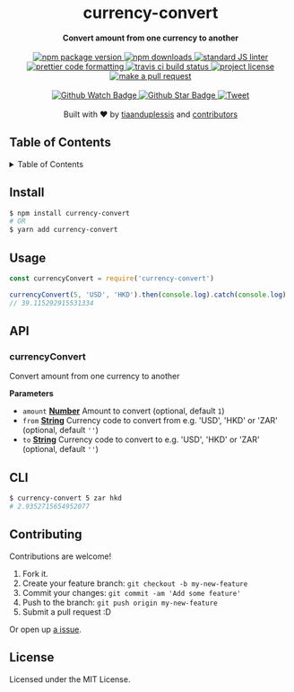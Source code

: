 <h1 align="center">currency-convert</h1>
<div align="center">
  <strong>Convert amount from one currency to another</strong>
</div>
<br>
<div align="center">
  <a href="https://npmjs.org/package/currency-convert">
    <img src="https://img.shields.io/npm/v/currency-convert.svg?style=flat-square" alt="npm package version" />
  </a>
  <a href="https://npmjs.org/package/currency-convert">
  <img src="https://img.shields.io/npm/dm/currency-convert.svg?style=flat-square" alt="npm downloads" />
  </a>
  <a href="https://github.com/feross/standard">
    <img src="https://img.shields.io/badge/code%20style-standard-brightgreen.svg?style=flat-square" alt="standard JS linter" />
  </a>
  <a href="https://github.com/prettier/prettier">
    <img src="https://img.shields.io/badge/styled_with-prettier-ff69b4.svg?style=flat-square" alt="prettier code formatting" />
  </a>
  <a href="https://travis-ci.org/tiaanduplessis/currency-convert">
    <img src="https://img.shields.io/travis/tiaanduplessis/currency-convert.svg?style=flat-square" alt="travis ci build status" />
  </a>
  <a href="https://github.com/tiaanduplessis/currency-convert/blob/master/LICENSE">
    <img src="https://img.shields.io/npm/l/currency-convert.svg?style=flat-square" alt="project license" />
  </a>
  <a href="http://makeapullrequest.com">
    <img src="https://img.shields.io/badge/PRs-welcome-brightgreen.svg?style=flat-square" alt="make a pull request" />
  </a>
</div>
<br>
<div align="center">
  <a href="https://github.com/tiaanduplessis/currency-convert/watchers">
    <img src="https://img.shields.io/github/watchers/tiaanduplessis/currency-convert.svg?style=social" alt="Github Watch Badge" />
  </a>
  <a href="https://github.com/tiaanduplessis/currency-convert/stargazers">
    <img src="https://img.shields.io/github/stars/tiaanduplessis/currency-convert.svg?style=social" alt="Github Star Badge" />
  </a>
  <a href="https://twitter.com/intent/tweet?text=Check%20out%20currency-convert!%20https://github.com/tiaanduplessis/currency-convert%20%F0%9F%91%8D">
    <img src="https://img.shields.io/twitter/url/https/github.com/tiaanduplessis/currency-convert.svg?style=social" alt="Tweet" />
  </a>
</div>
<br>
<div align="center">
  Built with ❤︎ by <a href="https://github.com/tiaanduplessis">tiaanduplessis</a> and <a href="https://github.com/tiaanduplessis/currency-convert/contributors">contributors</a>
</div>

<h2>Table of Contents</h2>
<details>
  <summary>Table of Contents</summary>
  <li><a href="#install">Install</a></li>
  <li><a href="#usage">Usage</a></li>
  <li><a href="#api">API</a></li>
  <li><a href="#cli">CLI</a></li>
  <li><a href="#contribute">Contribute</a></li>
  <li><a href="#license">License</a></li>
</details>

## Install

```sh
$ npm install currency-convert
# OR
$ yarn add currency-convert
```

## Usage

```js
const currencyConvert = require('currency-convert')

currencyConvert(5, 'USD', 'HKD').then(console.log).catch(console.log)
// 39.115292915531334
```

<!-- Generated by documentation.js. Update this documentation by updating the source code. -->

## API

<!-- Generated by documentation.js. Update this documentation by updating the source code. -->

### currencyConvert

Convert amount from one currency to another

**Parameters**

-   `amount` **[Number](https://developer.mozilla.org/en-US/docs/Web/JavaScript/Reference/Global_Objects/Number)** Amount to convert (optional, default `1`)
-   `from` **[String](https://developer.mozilla.org/en-US/docs/Web/JavaScript/Reference/Global_Objects/String)** Currency code to convert from e.g. 'USD', 'HKD' or 'ZAR' (optional, default `''`)
-   `to` **[String](https://developer.mozilla.org/en-US/docs/Web/JavaScript/Reference/Global_Objects/String)** Currency code to convert to e.g. 'USD', 'HKD' or 'ZAR' (optional, default `''`)

## CLI

```sh
$ currency-convert 5 zar hkd
# 2.9352715654952077
```

## Contributing

Contributions are welcome!

1.  Fork it.
2.  Create your feature branch: `git checkout -b my-new-feature`
3.  Commit your changes: `git commit -am 'Add some feature'`
4.  Push to the branch: `git push origin my-new-feature`
5.  Submit a pull request :D

Or open up [a issue](https://github.com/tiaanduplessis/currency-convert/issues).

## License

Licensed under the MIT License.
